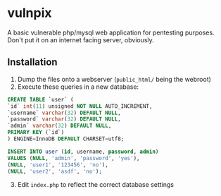 # vulnpix
A basic vulnerable php/mysql web application for pentesting purposes. Don't put it on an internet facing server, obviously. 

## Installation
1. Dump the files onto a webserver (`public_html/` being the webroot)
2. Execute these queries in a new database:
```sql
CREATE TABLE `user` (
`id` int(11) unsigned NOT NULL AUTO_INCREMENT,
`username` varchar(32) DEFAULT NULL,
`password` varchar(32) DEFAULT NULL,
`admin` varchar(32) DEFAULT NULL,
PRIMARY KEY (`id`)
) ENGINE=InnoDB DEFAULT CHARSET=utf8;

INSERT INTO user (id, username, password, admin)
VALUES (NULL, 'admin', 'password', 'yes'),
(NULL, 'user1', '123456', 'no'),
(NULL, 'user2', 'asdf', 'no');
```
3. Edit `index.php` to reflect the correct database settings
